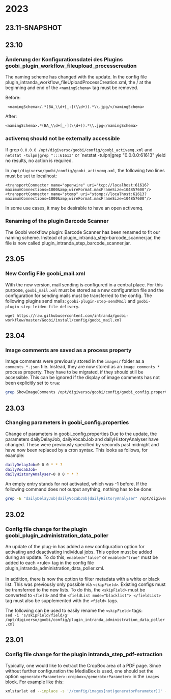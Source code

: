 # 2023

## 23.11-SNAPSHOT

## 23.10

### Änderung der Konfigurationsdatei des Plugins goobi\_plugin\_workflow\_fileupload\_processcreation

The naming scheme has changed with the update. In the config file plugin_intranda_workflow_fileUploadProcessCreation.xml, the / at the beginning and end of the `<namingSchema>` tag must be removed.

Before:
```
 <namingSchema>/.*(BA_\\d+[_-](\\d+)).*\\.jpg/</namingSchema>
```
After:
```
<namingSchema>.*(BA_\\d+[_-](\\d+)).*\\.jpg</namingSchema>
```

### activemq should not be externally accessible
If grep `0.0.0.0 /opt/digiverso/goobi/config/goobi_activemq.xml` and `netstat -tulpn|grep ":::61613"` or `netstat -tulpn|grep "0.0.0.0:61613" yield no results, no action is required.

In `/opt/digiverso/goobi/config/goobi_activemq.xml`, the following two lines must be set to localhost:
```
<transportConnector name="openwire" uri="tcp://localhost:61616?maximumConnections=1000&amp;wireFormat.maxFrameSize=104857600"/>
<transportConnector name="stomp" uri="stomp://localhost:61613?maximumConnections=1000&amp;wireFormat.maxFrameSize=104857600"/>
```
In some use cases, it may be desirable to have an open activemq.

### Renaming of the plugin Barcode Scanner

The Goobi workflow plugin: Barcode Scanner has been renamed to fit our naming scheme. Instead of plugin\_intranda\_step-barcode\_scanner.jar, the file is now called plugin\_intranda\_step\_barcode\_scanner.jar.

## 23.05

### New Config File goobi\_mail.xml

With the new version, mail sending is configured in a central place. For this purpose, `goobi_mail.xml` must be stored as a new configuration file and the configuration for sending mails must be transferred to the config. The following plugins send mails: `goobi-plugin-step-sendMail` and `goobi-plugin-step-leiden-file-delivery`.

```
wget https://raw.githubusercontent.com/intranda/goobi-workflow/master/Goobi/install/config/goobi_mail.xml
```

## 23.04

### Image comments are saved as a process property

Image comments were previously stored in the `images/` folder as a `comments_*.json` file. Instead, they are now stored as an `image comments *` process property. They have to be migrated, if they should still be accessible. This can be ignored if the display of image comments has not been explicitly set to `true`:

```bash
grep ShowImageComments /opt/digiverso/goobi/config/goobi_config.properties
```

## 23.03

### Changing parameters in goobi\_config.properties

Change of parameters in goobi\_config.properties Due to the update, the parameters dailyDelayJob, dailyVocabJob and dailyHistoryAnalyser have changed. These were previously specified by seconds past midnight and have now been replaced by a cron syntax. This looks as follows, for example:

```bash
dailyDelayJob=0 0 0 * * ? 
dailyVocabJob= 
dailyHistoryAnalyser=0 0 0 * * ?
```

An empty entry stands for not activated, which was -1 before. If the following command does not output anything, nothing has to be done:

```bash
grep -E "dailyDelayJob|dailyVocabJob|dailyHistoryAnalyser" /opt/digiverso/goobi/config/goobi_config.properties
```





## 23.02

### Config file change for the plugin goobi\_plugin\_administration\_data\_poller

An update of the plug-in has added a new configuration option for activating and deactivating individual jobs. This option must be added during an update. To do this, `enabled="false"` or `enabled="true"` must be added to each \<rule> tag in the config file plugin\_intranda\_administration\_data\_poller.xml.\
\
In addition, there is now the option to filter metadata with a white or black list. This was previously only possible via `<skipField>`. Existing configs must be transferred to the new lists. To do this, the `<skipField>` must be converted to `<field>` and the `<fieldList mode="blacklist"> </fieldList>` tag must also be supplemented with the `<field>` tags.

The following can be used to easily rename the `<skipField>` tags: \
`sed -i 's/skipField/field/g' /opt/digiverso/goobi/config/plugin_intranda_administration_data_poller.xml`

## 23.01

### Config file change for the plugin intranda\_step\_pdf-extraction

Typically, one would like to extract the CropBox area of a PDF page. Since without further configuration the MediaBox is used, one should set the option `<generatorParameter>-cropbox</generatorParameter>` in the `images` block. For example like this:

```bash
xmlstarlet ed --inplace -s '//config/images[not(generatorParameter)]' -t elem -n generatorParameter -v '-cropbox' /opt/digiverso/goobi/config/plugin_intranda_step_pdf-extraction.xml
```
